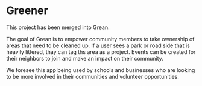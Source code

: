 # Greener

This project has been merged into Grean. 

The goal of Grean is to empower community members to take ownership of areas that need to be cleaned up. If a user sees a park or road side that is heavily littered, thay can tag ths area as a project. Events can be created for their neighbors to join and make an impact on their community. 

We foresee this app being used by schools and businesses who are looking to be more involved in their communities and volunteer opportunities.
